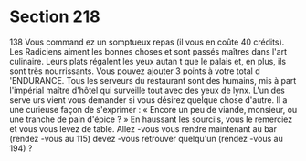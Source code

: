 # Section 218

138
Vous command ez un somptueux repas (il vous en coûte 40
crédits). Les Radiciens aiment les bonnes choses et sont passés
maîtres dans l'art culinaire. Leurs plats régalent les yeux autan t
que le palais et, en plus, ils sont très nourrissants. Vous pouvez
ajouter 3 points à votre total d 'ENDURANCE.  Tous les serveurs
du restaurant sont des humains, mis à part l'impérial maître
d'hôtel qui surveille tout avec des yeux de lynx. L'un des serve urs
vient vous demander si vous désirez quelque chose d'autre. Il a
une curieuse façon de s'exprimer : « Encore un peu de viande,
monsieur, ou une tranche de  pain d'épice ? » En haussant les
sourcils, vous le remerciez et vous vous levez de table. Allez -vous
vous rendre maintenant au bar (rendez -vous au 115) devez -vous
retrouver quelqu'un (rendez -vous au 194) ?